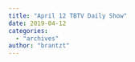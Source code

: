```yaml
---
title: "April 12 TBTV Daily Show"
date: 2019-04-12
categories: 
  - "archives"
author: "brantzt"
---
```



